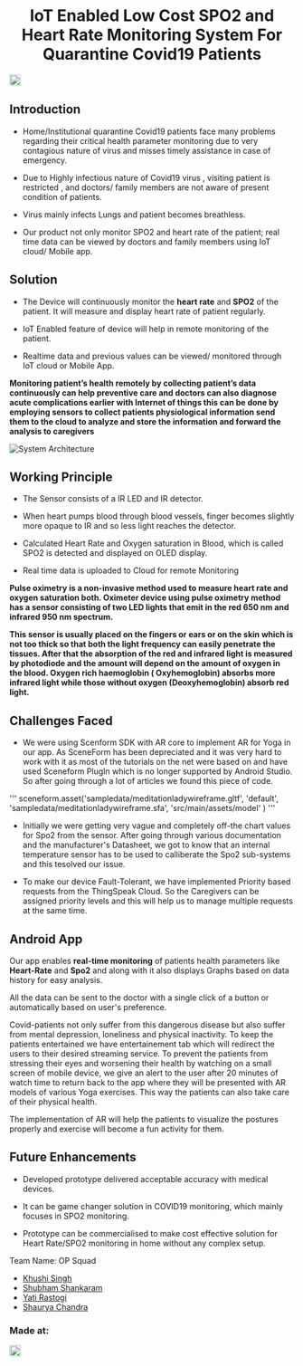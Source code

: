 <h1 align="center">IoT Enabled Low Cost SPO2 and Heart Rate Monitoring System For Quarantine Covid19 Patients</h1>
<p align="center">
</p>

<a href="https://hack36.com"> <img src="http://bit.ly/BuiltAtHack36" height=20px> </a>


## Introduction

- Home/Institutional quarantine Covid19 patients face many problems regarding their critical health parameter monitoring due to very contagious nature of virus and misses timely assistance in case of emergency. 

- Due to Highly infectious nature of Covid19 virus , visiting patient is restricted , and doctors/ family members are not aware of present condition of patients.

- Virus mainly infects Lungs and patient becomes breathless.

- Our product not only monitor SPO2 and heart rate of the patient; real time data can be viewed by doctors and family members using IoT cloud/ Mobile app.

## Solution

- The Device will continuously monitor the **heart rate** and **SPO2** of the patient. It will measure and display heart rate of patient regularly.

- IoT Enabled feature of device will help in remote monitoring of the patient. 

- Realtime data and previous values can be viewed/ monitored through IoT cloud or Mobile App. 

**Monitoring patient’s health remotely by collecting patient’s data continuously can help preventive care and doctors can also diagnose acute complications earlier with Internet of things this can be done by employing sensors to collect patients physiological information send them to the cloud to analyze and store the information and forward the analysis to caregivers**


![System Architecture](https://github.com/shaurya0406/Team-Aiders-Hack36/blob/main/Data/System-Architecture.png)

## Working Principle

* The Sensor consists of a IR LED and IR detector.

* When heart pumps blood through blood vessels, finger becomes slightly more opaque to IR and so less light reaches the detector. 

* Calculated Heart Rate and Oxygen saturation in Blood, which is called SPO2 is detected and displayed on OLED display. 

* Real time data is uploaded to Cloud for remote Monitoring

**Pulse oximetry is a non-invasive method used to measure heart rate and oxygen saturation both. Oximeter device using pulse oximetry method has a sensor consisting of two LED lights that emit in the red 650 nm and infrared 950 nm spectrum.**

**This sensor is usually placed on the fingers or ears or on the skin which is not too thick so that both the light frequency can easily penetrate the tissues. After that the absorption of the red and infrared light is measured by photodiode and the amount will depend on the amount of oxygen in the blood. Oxygen rich haemoglobin ( Oxyhemoglobin) absorbs more infrared light while those without oxygen (Deoxyhemoglobin) absorb red light.**

## Challenges Faced

* We were using Scenform SDK with AR core to implement AR for Yoga in our app. As SceneForm has been depreciated and it was very hard to work with it as most of the tutorials on the net were based on and have used Sceneform PlugIn which is no longer supported by Android Studio.
So after going through a lot of articles we found this piece of code.

'''
sceneform.asset('sampledata/meditationladywireframe.gltf',
        'default',
        'sampledata/meditationladywireframe.sfa',
        'src/main/assets/model'
)
'''
* Initially we were getting very vague and completely off-the chart values for Spo2 from the sensor. After going through various documentation and the manufacturer's Datasheet, we got to know that an internal temperature sensor has to be used to calliberate the Spo2 sub-systems and this tesolved our issue.

* To make our device Fault-Tolerant, we have implemented Priority based requests from the ThingSpeak Cloud. So the Caregivers can be assigned priority levels and this will help us to manage multiple requests at the same time.

## Android App


Our app enables **real-time monitoring** of patients health parameters like **Heart-Rate** and **Spo2** and along with it also displays Graphs based on data history for easy analysis.

All the data can be sent to the doctor with a single click of a button or automatically based on user's preference.

Covid-patients not only suffer from this dangerous disease but also suffer from mental depression, loneliness and physical inactivity.
To keep the patients entertained we have entertainement tab which will redirect the users to their desired streaming service.
To prevent the patients from stressing their eyes and worsening their health by watching on a small screen of mobile device, we give an alert to the user after 20 minutes of watch time to return back to the app where they will be presented with AR models of various Yoga exercises. 
This way the patients can also take care of their physical health.

The implementation of AR will help the patients to visualize the postures properly and exercise will become a fun activity for them.


## Future Enhancements

* Developed prototype delivered acceptable accuracy with medical devices.

* It can be game changer solution in COVID19 monitoring, which mainly focuses in SPO2 monitoring.

* Prototype can be commercialised to make cost effective solution for Heart Rate/SPO2 monitoring in home without any complex setup.

Team Name: OP Squad

* [Khushi Singh](https://github.com/khushisinghvit)
* [Shubham Shankaram](https://github.com/shubhamji88)
* [Yati Rastogi](https://github.com/yatirastogi)
* [Shaurya Chandra](https://github.com/shaurya0406)


### Made at:
<a href="https://hack36.com"> <img src="http://bit.ly/BuiltAtHack36" height=20px> </a>